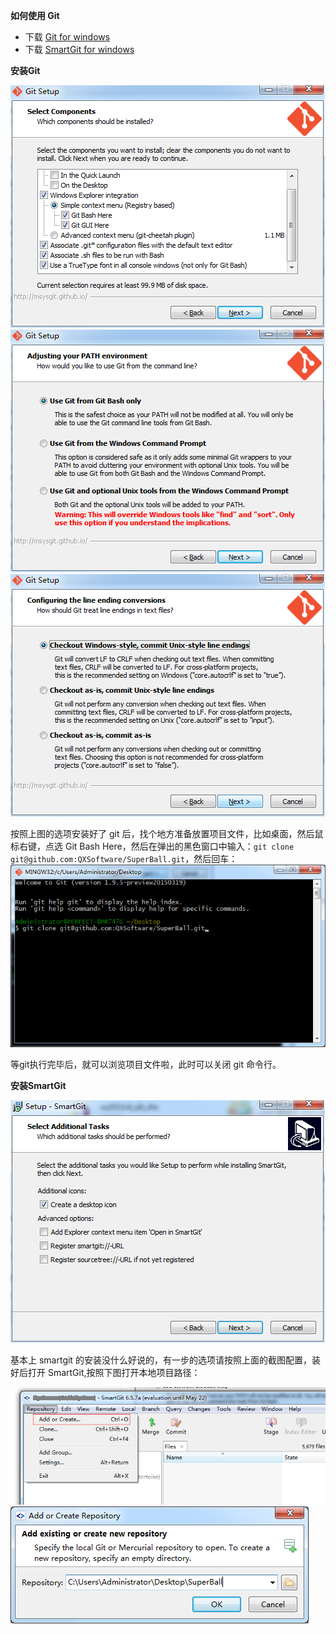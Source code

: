 **如何使用 Git**
- 下载 <a href="http://git-scm.com/download/win" target="_blank">Git for windows</a>
- 下载 <a href="http://www.syntevo.com/smartgit/download" target="_blank">SmartGit for windows</a>

**安装Git**

![](git-setup-1.png)
![](git-setup-2.png)
![](git-setup-3.png)

按照上图的选项安装好了 git 后，找个地方准备放置项目文件，比如桌面，然后鼠标右键，点选 Git Bash Here，然后在弹出的黑色窗口中输入：`git clone git@github.com:QXSoftware/SuperBall.git`，然后回车：
![](git-clone-repo-1.png)

等git执行完毕后，就可以浏览项目文件啦，此时可以关闭 git 命令行。

**安装SmartGit**

![](smartgit-setup-1.png)

基本上 smartgit 的安装没什么好说的，有一步的选项请按照上面的截图配置，装好后打开 SmartGit,按照下图打开本地项目路径：

![](smartgit-setup-2.png)
![](smartgit-setup-3.png)

